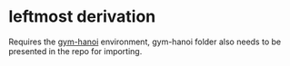 # leftmost derivation
Requires the [gym-hanoi](https://github.com/RobertTLange/gym-hanoi) environment, gym-hanoi folder also needs to be presented in the repo for importing.
